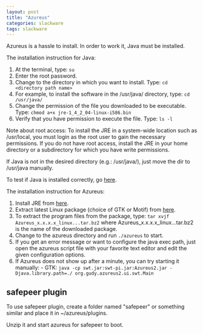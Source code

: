 ```yaml
---
layout: post
title: "Azureus"
categories: slackware
tags: slackware
---
```


Azureus is a hassle to install. In order to work it, Java must be installed.

The installation instruction for Java:

  1. At the terminal, type: `su`
  2. Enter the root password.
  3. Change to the directory in which you want to install. Type: `cd <directory path name>`
  4. For example, to install the software in the /usr/java/ directory, type: `cd /usr/java/`
  5. Change the permission of the file you downloaded to be executable. Type: `chmod a+x jre-1_4_2_04-linux-i586.bin`
  6. Verify that you have permission to execute the file. Type: `ls -l`

Note about root access: To install the JRE in a system-wide location such as /usr/local, you must login as the root user to gain the necessary permissions. If you do not have root access, install the JRE in your home directory or a subdirectory for which you have write permissions.

If Java is not in the desired directory (e.g.: /usr/java/), just move the dir to
/usr/java manually.

To test if Java is installed correctly, go [here](http://www.java.com/en/download/help/testvm.jsp).

The installation instruction for Azureus:

  1. Install JRE from [here](http://www.java.com/en/download/manual.jsp).
  2. Extract latest Linux package (choice of GTK or Motif) from [here](http://sourceforge.net/project/showfiles.php?group_id=84122).
  3. To extract the program files from the package, type: `tar xvjf Azureus_x.x.x.x_linux...tar.bz2` where Azureus_x.x.x.x_linux...tar.bz2 is the name of the downloaded package.
  4. Change to the azureus directory and run `./azureus` to start.
  5. If you get an error message or want to configure the java exec path, just open the azureus script file with your favorite text editor and edit the given configuration options. 
  6. If Azureus does not show up after a minute, you can try starting it manually:
    - GTK: `java -cp swt.jar:swt-pi.jar:Azureus2.jar -Djava.library.path=./ org.gudy.azureus2.ui.swt.Main`

## safepeer plugin

To use safepeer plugin, create a folder named "safepeer" or something similar and place it in ~/azureus/plugins.

Unzip it and start azureus for safepeer to boot.
